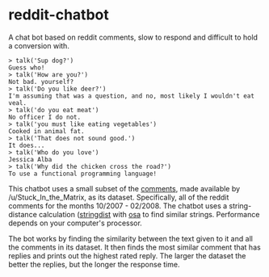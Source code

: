 # reddit-chatbot
A chat bot based on reddit comments, slow to respond and difficult to hold a conversion with.

```
> talk('Sup dog?')
Guess who!
> talk('How are you?')
Not bad. yourself?
> talk('Do you like deer?')
I'm assuming that was a question, and no, most likely I wouldn't eat veal.
> talk('do you eat meat')
No officer I do not.
> talk('you must like eating vegetables')
Cooked in animal fat.
> talk('That does not sound good.')
It does...
> talk('Who do you love')
Jessica Alba
> talk('Why did the chicken cross the road?')
To use a functional programming language!
```

This chatbot uses a small subset of the [comments](https://www.reddit.com/r/datasets/comments/3bxlg7/i_have_every_publicly_available_reddit_comment), made available by /u/Stuck_In_the_Matrix, as its dataset.
Specifically, all of the reddit comments for the months 10/2007 - 02/2008. The chatbot uses a string-distance calculation ([stringdist](https://cran.r-project.org/web/packages/stringdist/stringdist.pdf) with [osa](https://en.wikipedia.org/wiki/Damerau%E2%80%93Levenshtein_distance#Optimal_string_alignment_distance) to find similar strings. Performance depends on your computer's processor.

The bot works by finding the similarity between the text given to it and all the comments in its dataset.
It then finds the most similar comment that has replies and prints out the highest rated reply.
The larger the dataset the better the replies, but the longer the response time.